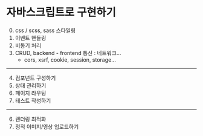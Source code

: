 # 자바스크립트로 구현하기

0. css / scss, sass 스타일링
1. 이벤트 핸들링
2. 비동기 처리
3. CRUD, backend - frontend 통신 : 네트워크...
   - cors, xsrf, cookie, session, storage...

<hr />

4. 컴포넌트 구성하기
5. 상태 관리하기
6. 페이지 라우팅
7. 테스트 작성하기

<hr />

6. 렌더링 최적화
7. 정적 이미지/영상 업로드하기